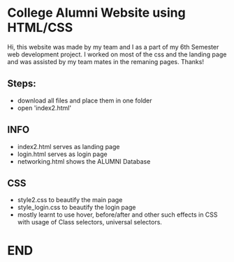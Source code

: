 # College Alumni Website using HTML/CSS

Hi, this website was made by my team and I as a part of my 6th Semester web development project. I worked on most of the css and the landing page and was assisted by my team mates in the remaning pages. Thanks!

## Steps:
- download all files and place them in one folder
- open 'index2.html'

## INFO
- index2.html serves as landing page
- login.html serves as login page
- networking.html shows the ALUMNI Database

## CSS
- style2.css to beautify the main page
- style_login.css to beautify the login page
- mostly learnt to use hover, before/after and other such effects in CSS with usage of Class selectors, universal selectors.

# END